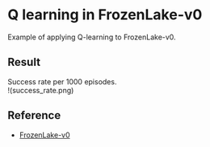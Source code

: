 # Q learning in FrozenLake-v0

Example of applying Q-learning to FrozenLake-v0.

## Result

Success rate per 1000 episodes.<br/>
!(success_rate.png)</br>

## Reference

- [FrozenLake-v0](https://gym.openai.com/envs/FrozenLake-v0/)
